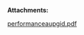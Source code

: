 

 **Attachments:** 


[performanceaupgid.pdf](/.attachments/DK-DatabaseMigration/performanceaupgid.pdf)
